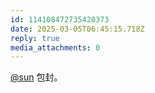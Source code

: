 ```yaml
---
id: 114108472735420373
date: 2025-03-05T06:45:15.718Z
reply: true
media_attachments: 0
---
```


[@sun](https://jiong.us/@sun) 包封。

